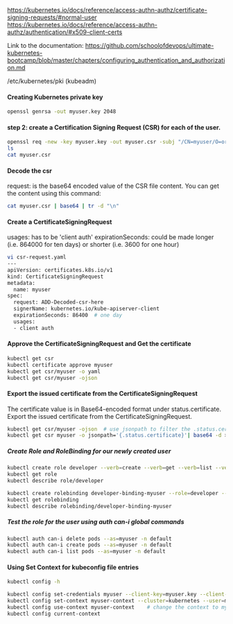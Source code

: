 
https://kubernetes.io/docs/reference/access-authn-authz/certificate-signing-requests/#normal-user
https://kubernetes.io/docs/reference/access-authn-authz/authentication/#x509-client-certs

Link to the documentation: https://github.com/schoolofdevops/ultimate-kubernetes-bootcamp/blob/master/chapters/configuring_authentication_and_authorization.md

/etc/kubernetes/pki (kubeadm)

#### Creating Kubernetes private key
``````sh
openssl genrsa -out myuser.key 2048
``````
#### step 2: create a Certification Signing Request (CSR) for each of the user.
``````sh
openssl req -new -key myuser.key -out myuser.csr -subj "/CN=myuser/O=org1"
ls
cat myuser.csr

``````
#### Decode the csr
request: is the base64 encoded value of the CSR file content. You can get the content using this command:
``````sh
cat myuser.csr | base64 | tr -d "\n"

``````
#### Create a CertificateSigningRequest
usages: has to be 'client auth'
expirationSeconds: could be made longer (i.e. 864000 for ten days) or shorter (i.e. 3600 for one hour)

``````sh
vi csr-request.yaml
---
apiVersion: certificates.k8s.io/v1
kind: CertificateSigningRequest
metadata:
  name: myuser
spec:
  request: ADD-Decoded-csr-here
  signerName: kubernetes.io/kube-apiserver-client
  expirationSeconds: 86400  # one day
  usages:
  - client auth
``````
#### Approve the CertificateSigningRequest and Get the certificate

``````sh
kubectl get csr
kubectl certificate approve myuser
kubectl get csr/myuser -o yaml
kubectl get csr/myuser -ojson
``````
#### Export the issued certificate from the CertificateSigningRequest
The certificate value is in Base64-encoded format under status.certificate.
Export the issued certificate from the CertificateSigningRequest.

``````sh
kubectl get csr/myuser -ojson  # use jsonpath to filter the .status.certificate
kubectl get csr myuser -o jsonpath='{.status.certificate}'| base64 -d > myuser.crt
``````
##### Create Role and RoleBinding for our newly created user
``````sh
kubectl create role developer --verb=create --verb=get --verb=list --verb=update --verb=delete --resource=pods
kubectl get role
kubectl describe role/developer

kubectl create rolebinding developer-binding-myuser --role=developer --user=myuser
kubectl get rolebinding
kubectl describe rolebinding/developer-binding-myuser
``````
##### Test the role for the user using auth can-i global commands
``````sh
kubectl auth can-i delete pods --as=myuser -n default
kubectl auth can-i create pods --as=myuser -n default
kubectl auth can-i list pods --as=myuser -n default
``````

#### Using Set Context for kubeconfig file entries
``````sh
kubectl config -h

kubectl config set-credentials myuser --client-key=myuser.key --client-certificate=myuser.crt
kubectl config set-context myuser-context --cluster=kubernetes --user=myuser
kubectl config use-context myuser-context    # change the context to myuser
kubectl config current-context
``````

